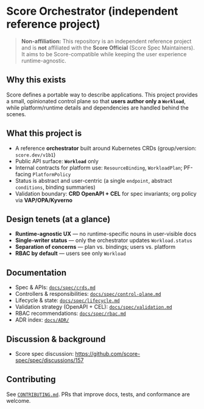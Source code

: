 # Score Orchestrator (independent reference project)

> **Non-affiliation:** This repository is an independent reference project and is **not** affiliated with the **Score Official** (Score Spec Maintainers). It aims to be Score-compatible while keeping the user experience runtime-agnostic.

## Why this exists
Score defines a portable way to describe applications. This project provides a small, opinionated control plane so that **users author only a `Workload`**, while platform/runtime details and dependencies are handled behind the scenes.

## What this project is
- A reference **orchestrator** built around Kubernetes CRDs (group/version: `score.dev/v1b1`)
- Public API surface: **`Workload`** only
- Internal contracts for platform use: `ResourceBinding`, `WorkloadPlan`; PF-facing `PlatformPolicy`
- Status is abstract and user-centric (a single `endpoint`, abstract `conditions`, binding summaries)
- Validation boundary: **CRD OpenAPI + CEL** for spec invariants; org policy via **VAP/OPA/Kyverno**

## Design tenets (at a glance)
- **Runtime-agnostic UX** — no runtime-specific nouns in user-visible docs
- **Single-writer status** — only the orchestrator updates `Workload.status`
- **Separation of concerns** — plan vs. bindings; users vs. platform
- **RBAC by default** — users see only `Workload`

## Documentation
- Spec & APIs: [`docs/spec/crds.md`](docs/spec/crds.md)  
- Controllers & responsibilities: [`docs/spec/control-plane.md`](docs/spec/control-plane.md)  
- Lifecycle & state: [`docs/spec/lifecycle.md`](docs/spec/lifecycle.md)  
- Validation strategy (OpenAPI + CEL): [`docs/spec/validation.md`](docs/spec/validation.md)  
- RBAC recommendations: [`docs/spec/rbac.md`](docs/spec/rbac.md)  
- ADR index: [`docs/ADR/`](docs/ADR/)

## Discussion & background
- Score spec discussion: https://github.com/score-spec/spec/discussions/157

## Contributing
See [`CONTRIBUTING.md`](CONTRIBUTING.md). PRs that improve docs, tests, and conformance are welcome.